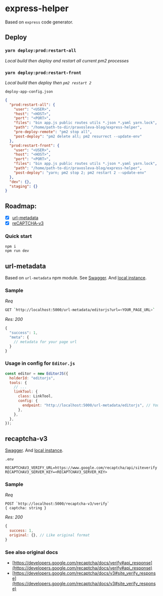 # express-helper

Based on `express` code generator.

## Deploy

### `yarn deploy:prod:restart-all`

_Local build then deploy and restart all current pm2 processes_

### `yarn deploy:prod:restart-front`

_Local build then deploy then `pm2 restart 2`_

`deploy-app-config.json`

```json
{
  "prod:restart-all": {
    "user": "<USER>",
    "host": "<HOST>",
    "port": "<PORT>",
    "files": "bin app.js public routes utils *.json *.yaml yarn.lock",
    "path": "/home/path-to-dir/pravosleva-blog/express-helper",
    "pre-deploy-remote": "pm2 stop all",
    "post-deploy": "pm2 delete all; pm2 resurrect --update-env"
  },
  "prod:restart-front": {
    "user": "<USER>",
    "host": "<HOST>",
    "port": "<PORT>",
    "files": "bin app.js public routes utils *.json *.yaml yarn.lock",
    "path": "/home/path-to-dir/pravosleva-blog/express-helper",
    "post-deploy": "yarn; pm2 stop 2; pm2 restart 2 --update-env"
  },
  "dev": {},
  "staging": {}
}
```

## Roadmap:

- [x] [url-metadata](#url-metadata)
- [x] [reCAPTCHA-v3](#recaptcha-v3)

### Quick start

```bash
npm i
npm run dev
```

## url-metadata

Based on `url-metadata` npm module. See [Swagger](http://pravosleva.ru/express-helper/swagger/#/default/get_url_metadata_editorjs). And [local instance](http://localhost:5000/swagger/#/default/get_url_metadata_editorjs).

### Sample

_Req_
```bash
GET `http://localhost:5000/url-metadata/editorjs?url=<YOUR_PAGE_URL>`
```

_Res: 200_
```js
{
  "success": 1,
  "meta": {
    // metadata for your page url
  }
}
```

### Usage in config for `Editor.js`

```js
const editor = new EditorJS({
  holderId: "editorjs",
  tools: {
    // ...
    linkTool: {
      class: LinkTool,
      config: {
        endpoint: "http://localhost:5000/url-metadata/editorjs", // Your backend endpoint for url data fetching
      },
    },
  },
});
```

## recaptcha-v3

[Swagger](http://pravosleva.ru/express-helper/swagger/#/default/post_recaptcha_v3_verify). And [local instance](http://localhost:5000/swagger/#/default/post_recaptcha_v3_verify).

`.env`

```env
RECAPTCHAV3_VERIFY_URL=https://www.google.com/recaptcha/api/siteverify
RECAPTCHAV3_SERVER_KEY=<RECAPTCHAV3_SERVER_KEY>
```

### Sample

_Req_
```
POST `http://localhost:5000/recaptcha-v3/verify`
{ captcha: string }
```

_Res: 200_
```js
{
  success: 1,
  original: {}, // Like original format
}
```

### See also original docs

- [https://developers.google.com/recaptcha/docs/verify#api_response](https://developers.google.com/recaptcha/docs/verify#api_response)
- [https://developers.google.com/recaptcha/docs/v3#site_verify_response](https://developers.google.com/recaptcha/docs/v3#site_verify_response)
